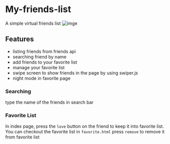 # My-friends-list
A simple virtual friends list
![imge](https://github.com/xnubber/my-friends-list/blob/main/My%20friends%20list.gif)

## Features
- listing friends from friends api
- searching friend by name
- add friends to your favorite list
- manage your favorite list
- swipe screen to show friends in the page by using swiper.js
- night mode in favorite page

### Searching
type the name of the friends in search bar
### Favorite List
In index page, press the `love` button on the friend to keep it into favorite list.
You can checkout the favorite list in `favorite.html`
press `remove` to remove it from favorite list

